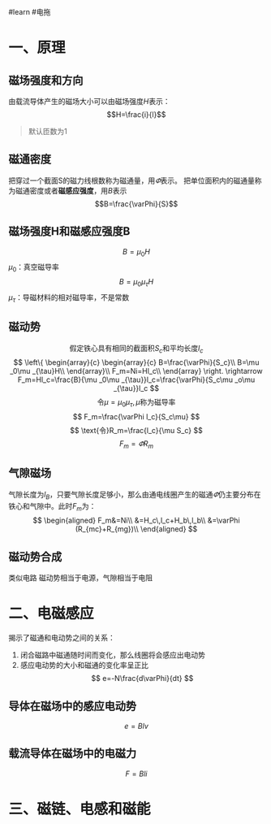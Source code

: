 #learn #电拖
# 一、原理
## 磁场强度和方向
由载流导体产生的磁场大小可以由磁场强度$H$表示：
$$H=\frac{i}{l}$$
>默认匝数为1
## 磁通密度
把穿过一个截面S的磁力线根数称为磁通量，用$\varPhi$表示。
把单位面积内的磁通量称为磁通密度或者**磁感应强度**，用$B$表示
$$B=\frac{\varPhi}{S}$$
## 磁场强度H和磁感应强度B
$$B=\mu _0 H$$
$\mu _0$：真空磁导率
$$B=\mu _0 \mu _\tau H$$
$\mu _\tau$：导磁材料的相对磁导率，不是常数
## 磁动势
$$
\text{假定铁心具有相同的截面积}S_c\text{和平均长度}l_c
$$
$$
\left\{ \begin{array}{c}
	\begin{array}{c}
	B=\frac{\varPhi}{S_c}\\
	B=\mu _0\mu _{\tau}H\\
\end{array}\\
	F_m=Ni=Hl_c\\
\end{array} \right. \rightarrow F_m=Hl_c=\frac{B}{\mu _0\mu _{\tau}}l_c=\frac{\varPhi}{S_c\mu _o\mu _{\tau}}l_c
$$
$$
\text{令}\mu =\mu _0\mu _{\tau},\mu \text{称为磁导率}
$$
$$
F_m=\frac{\varPhi l_c}{S_c\mu}
$$
$$
\text{令}R_m=\frac{l_c}{\mu S_c}
$$
$$
F_m=\varPhi R_m
$$
## 气隙磁场
气隙长度为$l_{B}$，只要气隙长度足够小，那么由通电线圈产生的磁通$\varPhi$仍主要分布在铁心和气隙中。此时$F_{m}$为：
$$
\begin{aligned}
	F_m&=Ni\\
	&=H_c\,l_c+H_b\,l_b\\
	&=\varPhi (R_{mc}+R_{mg})\\
\end{aligned}
$$
## 磁动势合成
类似电路
磁动势相当于电源，气隙相当于电阻
# 二、电磁感应
揭示了磁通和电动势之间的关系：
1. 闭合磁路中磁通随时间而变化，那么线圈将会感应出电动势
2. 感应电动势的大小和磁通的变化率呈正比
$$
e=-N\frac{d\varPhi}{dt}
$$
## 导体在磁场中的感应电动势
$$
e=Blv
$$
## 载流导体在磁场中的电磁力
$$
F=Bli
$$

# 三、磁链、电感和磁能
